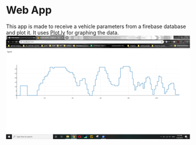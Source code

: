 # Web App
This app is made to receive a vehicle parameters from a firebase database and plot it. It uses [Plot.ly](https://plot.ly) for graphing the data.
![Graph](Graph.png)

